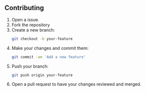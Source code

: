 ## Contributing

1. Open a issue.
2. Fork the repository
3. Create a new branch:
   ```bash
   git checkout -b your-feature
   ```
4. Make your changes and commit them:
   ```bash
   git commit -am 'Add a new feature'
   ```
5. Push your branch:
   ```bash
   git push origin your-feature
   ```
6. Open a pull request to have your changes reviewed and merged.